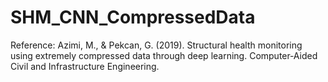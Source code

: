 # SHM_CNN_CompressedData
Reference: 
Azimi, M., & Pekcan, G. (2019). Structural health monitoring using extremely compressed data through deep learning. Computer‐Aided Civil and Infrastructure Engineering.
